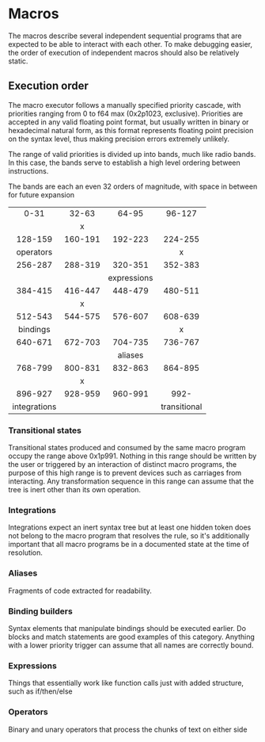 # Macros

The macros describe several independent sequential programs that are expected to be able to interact with each other. To make debugging easier, the order of execution of independent macros should also be relatively static.

## Execution order

The macro executor follows a manually specified priority cascade, with priorities ranging from 0 to f64 max (0x2p1023, exclusive). Priorities are accepted in any valid floating point format, but usually written in binary or hexadecimal natural form, as this format represents floating point precision on the syntax level, thus making precision errors extremely unlikely.

The range of valid priorities is divided up into bands, much like radio bands. In this case, the bands serve to establish a high level ordering between instructions.

The bands are each an even 32 orders of magnitude, with space in between for future expansion

|              |         |             |              |
| :----------: | :-----: | :---------: | :----------: |
|     0-31     |  32-63  |    64-95    |    96-127    |
|              |    x    |             |              |
|   128-159    | 160-191 |   192-223   |   224-255    |
|  operators   |         |             |      x       |
|   256-287    | 288-319 |   320-351   |   352-383    |
|              |         | expressions |              |
|   384-415    | 416-447 |   448-479   |   480-511    |
|              |    x    |             |              |
|   512-543    | 544-575 |   576-607   |   608-639    |
|   bindings   |         |             |      x       |
|   640-671    | 672-703 |   704-735   |   736-767    |
|              |         |   aliases   |              |
|   768-799    | 800-831 |   832-863   |   864-895    |
|              |    x    |             |              |
|   896-927    | 928-959 |   960-991   |     992-     |
| integrations |         |             | transitional |

### Transitional states

Transitional states produced and consumed by the same macro program occupy the range above 0x1p991. Nothing in this range should be written by the user or triggered by an interaction of distinct macro programs, the purpose of this high range is to prevent devices such as carriages from interacting. Any transformation sequence in this range can assume that the tree is inert other than its own operation.  

### Integrations

Integrations expect an inert syntax tree but at least one hidden token does not belong to the macro program that resolves the rule, so it's additionally important that all macro programs be in a documented state at the time of resolution.

### Aliases

Fragments of code extracted for readability.

### Binding builders

Syntax elements that manipulate bindings should be executed earlier. Do blocks and match statements are good examples of this category. Anything with a lower priority trigger can assume that all names are correctly bound.

### Expressions

Things that essentially work like function calls just with added structure, such as if/then/else

### Operators

Binary and unary operators that process the chunks of text on either side